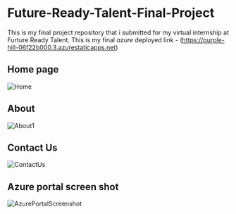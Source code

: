 # Future-Ready-Talent-Final-Project
This is my final project repository that i submitted for my virtual internship at Furture Ready Talent.
This is my final *azure* deployed link - (https://purple-hill-06f22b000.3.azurestaticapps.net)


## Home page
![Home](https://user-images.githubusercontent.com/84512609/230923398-201708a7-1645-4854-ae3d-ee9926bc3a24.png)
## About
![About1](https://user-images.githubusercontent.com/84512609/230923796-3bf4c2a9-7d62-45e0-a1c0-c3485baefc79.png)
## Contact Us
![ContactUs](https://user-images.githubusercontent.com/84512609/230923879-8cea7a35-2967-48ad-a705-e07f519b31f4.png)
## Azure portal screen shot
![AzurePortalScreenshot](https://user-images.githubusercontent.com/84512609/230924153-25a06fb9-af4a-48e8-ad92-53261fc62b2e.png)
